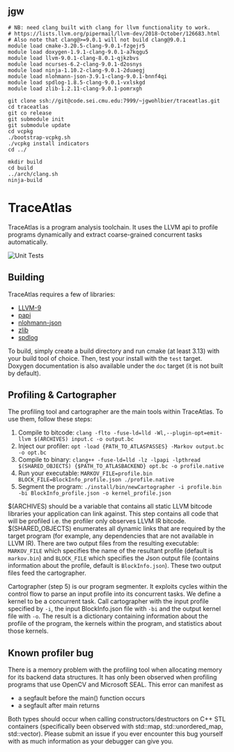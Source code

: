 ## jgw
```
# NB: need clang built with clang for llvm functionality to work.
# https://lists.llvm.org/pipermail/llvm-dev/2018-October/126683.html
# Also note that clang@>=9.0.1 will not build clang@9.0.1
module load cmake-3.20.5-clang-9.0.1-fzgejr5
module load doxygen-1.9.1-clang-9.0.1-a7kqgu5
module load llvm-9.0.1-clang-8.0.1-qjkzbvs
module load ncurses-6.2-clang-9.0.1-d2osnys
module load ninja-1.10.2-clang-9.0.1-2duaegj
module load nlohmann-json-3.9.1-clang-9.0.1-bnnf4qi
module load spdlog-1.8.5-clang-9.0.1-vxlskgd
module load zlib-1.2.11-clang-9.0.1-pomrxgh

git clone ssh://git@code.sei.cmu.edu:7999/~jgwohlbier/traceatlas.git
cd traceatlas
git co release
git submodule init
git submodule update
cd vcpkg
./bootstrap-vcpkg.sh
./vcpkg install indicators
cd ../

mkdir build
cd build
../arch/clang.sh
ninja-build
```

# TraceAtlas

TraceAtlas is a program analysis toolchain. It uses the LLVM api to profile programs dynamically and extract coarse-grained concurrent tasks automatically.

![Unit Tests](https://github.com/ruhrie/TraceAtlas/workflows/Unit%20Tests/badge.svg)

## Building

TraceAtlas requires a few of libraries:
* [LLVM-9](https://llvm.org/)
* [papi](https://icl.utk.edu/papi/)
* [nlohmann-json](https://github.com/nlohmann/json)
* [zlib](https://www.zlib.net/)
* [spdlog](https://github.com/gabime/spdlog)

To build, simply create a build directory and run cmake (at least 3.13) with your build tool of choice. Then, test your install with the `test` target. Doxygen documentation is also available under the `doc` target (it is not built by default).

## Profiling & Cartographer

The profiling tool and cartographer are the main tools within TraceAtlas. To use them, follow these steps:

1. Compile to bitcode: `clang -flto -fuse-ld=lld -Wl,--plugin-opt=emit-llvm $(ARCHIVES) input.c -o output.bc`
2. Inject our profiler: `opt -load {PATH_TO_ATLASPASSES} -Markov output.bc -o opt.bc`
3. Compile to binary: `clang++ -fuse-ld=lld -lz -lpapi -lpthread $(SHARED_OBJECTS) {$PATH_TO_ATLASBACKEND} opt.bc -o profile.native`
4. Run your executable: `MARKOV_FILE=profile.bin BLOCK_FILE=BlockInfo_profile.json ./profile.native`
5. Segment the program: `./install/bin/newCartographer -i profile.bin -bi BlockInfo_profile.json -o kernel_profile.json`

$(ARCHIVES) should be a variable that contains all static LLVM bitcode libraries your application can link against. This step contains all code that will be profiled i.e. the profiler only observes LLVM IR bitcode. $(SHARED_OBJECTS) enumerates all dynamic links that are required by the target program (for example, any dependencies that are not available in LLVM IR). There are two output files from the resulting executable: `MARKOV_FILE` which specifies the name of the resultant profile (default is `markov.bin`) and `BLOCK_FILE` which specifies the Json output file (contains information about the profile, default is `BlockInfo.json`). These two output files feed the cartographer.

Cartographer (step 5) is our program segmenter. It exploits cycles within the control flow to parse an input profile into its concurrent tasks. We define a kernel to be a concurrent task. Call cartographer with the input profile specified by `-i`, the input BlockInfo.json file with `-bi` and the output kernel file with `-o`. The result is a dictionary containing information about the profile of the program, the kernels within the program, and statistics about those kernels.

## Known profiler bug
There is a memory problem with the profiling tool when allocating memory for its backend data structures. It has only been observed when profiling programs that use OpenCV and Microsoft SEAL. This error can manifest as
* a segfault before the main() function occurs
* a segfault after main returns

Both types should occur when calling constructors/destructors on C++ STL containers (specifically been observed with std::map, std::unordered_map, std::vector). Please submit an issue if you ever encounter this bug yourself with as much information as your debugger can give you.
